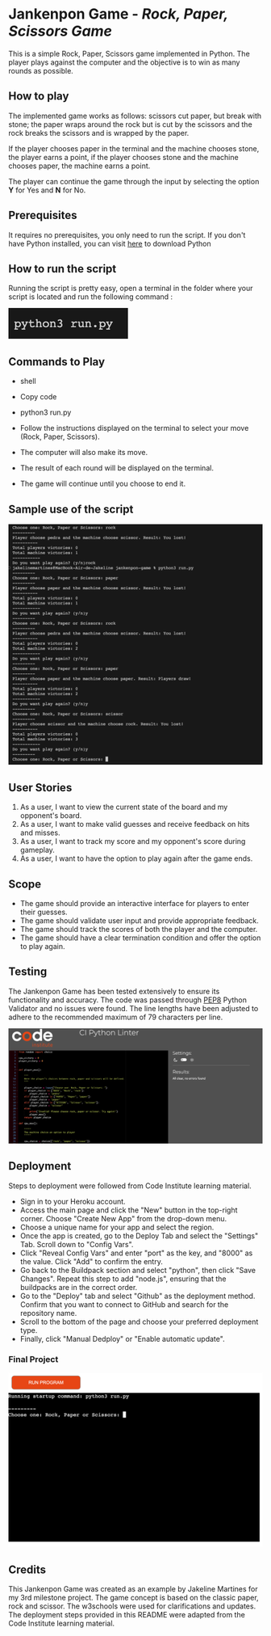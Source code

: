 # Jankenpon Game - *Rock, Paper, Scissors Game*

This is a simple Rock, Paper, Scissors game implemented in Python. The player plays against the computer and the objective is to win as many rounds as possible.

## How to play

The implemented game works as follows: scissors cut paper, but break with stone; the paper wraps around the rock but is cut by the scissors and the rock breaks the scissors and is wrapped by the paper.

If the player chooses paper in the terminal and the machine chooses stone, the player earns a point, if the player chooses stone and the machine chooses paper, the machine earns a point.

The player can continue the game through the input by selecting the option **Y** for Yes and **N** for No.

## Prerequisites

It requires no prerequisites, you only need to run the script. If you don't have Python installed, you can visit [here](https://www.python.org/downloads/) to download Python

## How to run the script

Running the script is pretty easy, open a terminal in the folder where your script is located and run the following command :

![file_python](https://github.com/jmartinesdev/jankenpon-game/blob/main/images/run-py.png)

## Commands to Play

- shell
- Copy code
- python3 run.py
- Follow the instructions displayed on the terminal to select your move (Rock, Paper, Scissors).

- The computer will also make its move.

- The result of each round will be displayed on the terminal.

- The game will continue until you choose to end it.

## Sample use of the script

![run.python Screenshot](https://github.com/jmartinesdev/jankenpon-game/blob/main/images/jankenpon-game.png)

## User Stories

1. As a user, I want to view the current state of the board and my opponent's board.
2. As a user, I want to make valid guesses and receive feedback on hits and misses.
3. As a user, I want to track my score and my opponent's score during gameplay.
4. As a user, I want to have the option to play again after the game ends.

## Scope

* The game should provide an interactive interface for players to enter their guesses.
* The game should validate user input and provide appropriate feedback.
* The game should track the scores of both the player and the computer.
* The game should have a clear termination condition and offer the option to play again.

## Testing 

The Jankenpon Game has been tested extensively to ensure its functionality and accuracy. The code was passed through [PEP8](https://pep8ci.herokuapp.com/#) Python Validator and no issues were found. The line lengths have been adjusted to adhere to the recommended maximum of 79 characters per line.

![testing Screenshot](https://github.com/jmartinesdev/jankenpon-game/blob/main/images/No-errors.png)

## Deployment

Steps to deployment were followed from Code Institute learning material.


* Sign in to your Heroku account.
* Access the main page and click the "New" button in the top-right corner. Choose "Create New App" from the drop-down menu.
* Choose a unique name for your app and select the region.
* Once the app is created, go to the Deploy Tab and select the "Settings" Tab. Scroll down to "Config Vars".
* Click "Reveal Config Vars" and enter "port" as the key, and "8000" as the value. Click "Add" to confirm the entry.
* Go back to the Buildpack section and select "python", then click "Save Changes". Repeat this step to add "node.js", ensuring that the buildpacks are in the correct order.
* Go to the "Deploy" tab and select "Github" as the deployment method. Confirm that you want to connect to GitHub and search for the repository name.
* Scroll to the bottom of the page and choose your preferred deployment type.
* Finally, click "Manual Dedploy" or "Enable automatic update".

### Final Project

![deployment](https://github.com/jmartinesdev/jankenpon-game/blob/main/images/deployment.png)

## Credits 

This Jankenpon Game was created as an example by Jakeline Martines for my 3rd milestone project. The game concept is based on the classic paper, rock and scissor. The w3schools were used for clarifications and updates. The deployment steps provided in this README were adapted from the Code Institute learning material.
